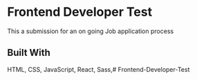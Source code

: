 
# Frontend Developer Test

This a submission for an on going Job application process
## Built With
HTML,
CSS,
JavaScript,
React,
Sass,#   F r o n t e n d - D e v e l o p e r - T e s t  
 